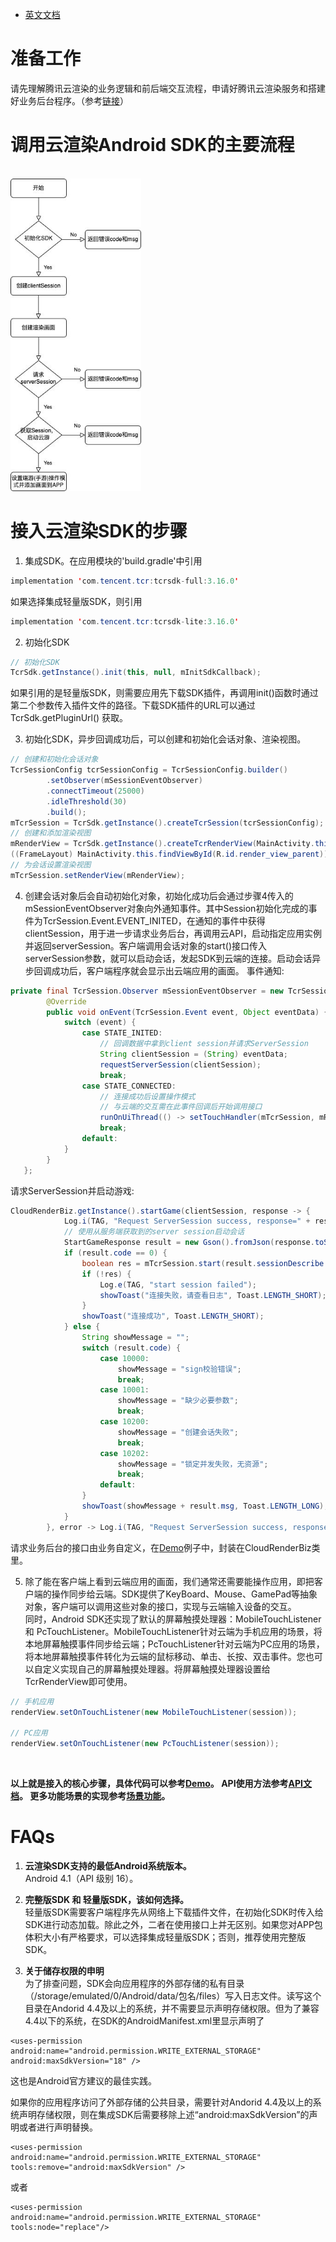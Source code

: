 - [英文文档](Real-Time_Cloud_Rendering_SDK_Integration_Guide.md)

# 准备工作
请先理解腾讯云渲染的业务逻辑和前后端交互流程，申请好腾讯云渲染服务和搭建好业务后台程序。（参考[链接](../README.md)）

# 调用云渲染Android SDK的主要流程
<br>
<img src="images/云渲染sdk调用流程.jpeg" height="500px">
<br>

# 接入云渲染SDK的步骤

1. 集成SDK。在应用模块的'build.gradle'中引用

```java
implementation 'com.tencent.tcr:tcrsdk-full:3.16.0'
```

如果选择集成轻量版SDK，则引用

```java
implementation 'com.tencent.tcr:tcrsdk-lite:3.16.0' 
```

2. 初始化SDK

```java
// 初始化SDK
TcrSdk.getInstance().init(this, null, mInitSdkCallback);
```

如果引用的是轻量版SDK，则需要应用先下载SDK插件，再调用init()函数时通过第二个参数传入插件文件的路径。下载SDK插件的URL可以通过 TcrSdk.getPluginUrl() 获取。

3. 初始化SDK，异步回调成功后，可以创建和初始化会话对象、渲染视图。

```java
// 创建和初始化会话对象
TcrSessionConfig tcrSessionConfig = TcrSessionConfig.builder()
        .setObserver(mSessionEventObserver)
        .connectTimeout(25000)
        .idleThreshold(30)
        .build();
mTcrSession = TcrSdk.getInstance().createTcrSession(tcrSessionConfig);
// 创建和添加渲染视图
mRenderView = TcrSdk.getInstance().createTcrRenderView(MainActivity.this, mTcrSession, TcrRenderViewType.SURFACE);
((FrameLayout) MainActivity.this.findViewById(R.id.render_view_parent)).addView(mRenderView);
// 为会话设置渲染视图
mTcrSession.setRenderView(mRenderView);
```

4. 创建会话对象后会自动初始化对象，初始化成功后会通过步骤4传入的mSessionEventObserver对象向外通知事件。其中Session初始化完成的事件为TcrSession.Event.EVENT_INITED，在通知的事件中获得clientSession，用于进一步请求业务后台，再调用云API，启动指定应用实例并返回serverSession。客户端调用会话对象的start()接口传入serverSession参数，就可以启动会话，发起SDK到云端的连接。启动会话异步回调成功后，客户端程序就会显示出云端应用的画面。 
事件通知:

```java
private final TcrSession.Observer mSessionEventObserver = new TcrSession.Observer() {
        @Override
        public void onEvent(TcrSession.Event event, Object eventData) {
            switch (event) {
                case STATE_INITED:
                    // 回调数据中拿到client session并请求ServerSession
                    String clientSession = (String) eventData;
                    requestServerSession(clientSession);
                    break;
                case STATE_CONNECTED:
                    // 连接成功后设置操作模式
                    // 与云端的交互需在此事件回调后开始调用接口
                    runOnUiThread(() -> setTouchHandler(mTcrSession, mRenderView, PC_GAME));
                    break;
                default:
            }
        }
   };    

```

请求ServerSession并启动游戏:

```java
CloudRenderBiz.getInstance().startGame(clientSession, response -> {
            Log.i(TAG, "Request ServerSession success, response=" + response.toString());
            // 使用从服务端获取到的server session启动会话
            StartGameResponse result = new Gson().fromJson(response.toString(), StartGameResponse.class);
            if (result.code == 0) {
                boolean res = mTcrSession.start(result.sessionDescribe.serverSession);
                if (!res) {
                    Log.e(TAG, "start session failed");
                    showToast("连接失败，请查看日志", Toast.LENGTH_SHORT);
                }
                showToast("连接成功", Toast.LENGTH_SHORT);
            } else {
                String showMessage = "";
                switch (result.code) {
                    case 10000:
                        showMessage = "sign校验错误";
                        break;
                    case 10001:
                        showMessage = "缺少必要参数";
                        break;
                    case 10200:
                        showMessage = "创建会话失败";
                        break;
                    case 10202:
                        showMessage = "锁定并发失败，无资源";
                        break;
                    default:
                }
                showToast(showMessage + result.msg, Toast.LENGTH_LONG);
            }
        }, error -> Log.i(TAG, "Request ServerSession success, response=" + error.toString()));
```

请求业务后台的接口由业务自定义，在[Demo](../Demo)例子中，封装在CloudRenderBiz类里。

5. 除了能在客户端上看到云端应用的画面，我们通常还需要能操作应用，即把客户端的操作同步给云端。SDK提供了KeyBoard、Mouse、GamePad等抽象对象，客户端可以调用这些对象的接口，实现与云端输入设备的交互。  
同时，Android SDK还实现了默认的屏幕触摸处理器：MobileTouchListener 和 PcTouchListener。MobileTouchListener针对云端为手机应用的场景，将本地屏幕触摸事件同步给云端；PcTouchListener针对云端为PC应用的场景，将本地屏幕触摸事件转化为云端的鼠标移动、单击、长按、双击事件。您也可以自定义实现自己的屏幕触摸处理器。将屏幕触摸处理器设置给TcrRenderView即可使用。

```java
// 手机应用
renderView.setOnTouchListener(new MobileTouchListener(session));

// PC应用
renderView.setOnTouchListener(new PcTouchListener(session));
```

<br><p>
**以上就是接入的核心步骤，具体代码可以参考[Demo](../Demo)。
API使用方法参考[API文档](API文档.md)。
更多功能场景的实现参考[场景功能](场景功能.md)。** 

# FAQs
1. **云渲染SDK支持的最低Android系统版本。**  
Android 4.1（API 级别 16）。

2. **完整版SDK 和 轻量版SDK，该如何选择。**  
轻量版SDK需要客户端程序先从网络上下载插件文件，在初始化SDK时传入给SDK进行动态加载。除此之外，二者在使用接口上并无区别。如果您对APP包体积大小有严格要求，可以选择集成轻量版SDK；否则，推荐使用完整版SDK。

3. **关于储存权限的申明**  
  为了排查问题，SDK会向应用程序的外部存储的私有目录（/storage/emulated/0/Android/data/包名/files）写入日志文件。读写这个目录在Andorid 4.4及以上的系统，并不需要显示声明存储权限。但为了兼容4.4以下的系统，在SDK的AndroidManifest.xml里显示声明了
  ```
  <uses-permission android:name="android.permission.WRITE_EXTERNAL_STORAGE" android:maxSdkVersion="18" />  
  ```
  这也是Android官方建议的最佳实践。

  如果你的应用程序访问了外部存储的公共目录，需要针对Andorid 4.4及以上的系统声明存储权限，则在集成SDK后需要移除上述“android:maxSdkVersion”的声明或者进行声明替换。
  ```
<uses-permission android:name="android.permission.WRITE_EXTERNAL_STORAGE" tools:remove="android:maxSdkVersion" />
  ```
  或者
  ```
  <uses-permission android:name="android.permission.WRITE_EXTERNAL_STORAGE" tools:node="replace"/>
  ```

